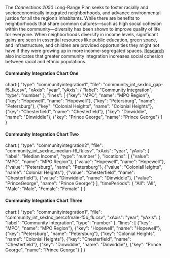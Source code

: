 The _Connections 2050_ Long-Range Plan seeks to foster racially and socioeconomically integrated neighborhoods, and advance environmental justice for all the region’s inhabitants. While there are benefits to neighborhoods that share common cultures—such as high social cohesion within the community—diversity has been shown to improve quality of life for everyone. When neighborhoods diversify in income levels, significant gains are seen in essential resources like public education, green space, and infrastructure, and children are provided opportunities they might not have if they were growing up in more income-segregated spaces. [Research](https://www.ncbi.nlm.nih.gov/pmc/articles/PMC5875770/#pone.0193337.ref001) also indicates that greater community integration increases social cohesion between racial and ethnic populations.

#### Community Integration Chart One

chart:{
"type": "communityintegration1",
"file": "community_int_sexInc_gap-f5_fk.csv",
"xAxis": "year",
"yAxis": {
"label": "Community Integration",
"type": "number"
},
"lines": [
{"key": "MPO", "name": "MPO Region"},
{"key": "Hopewell", "name": "Hopewell"},
{"key": "Petersburg", "name": "Petersburg"},
{"key": "Colonial Heights", "name": "Colonial Heights"},
{"key": "Chesterfield", "name": "Chesterfield"},
{"key": "Dinwiddie", "name": "Dinwiddie"},
{"key": "Prince George", "name": "Prince George"}
]
}

#### Community Integration Chart Two

chart:{
"type": "communityintegration2",
"file": "community_int_sexInc_median-f6_fk.csv",
"xAxis": "year",
"yAxis": {
"label": "Median Income",
"type": "number"
},
"locations": [
{"value": "MPO", "name": "MPO Region"},
{"value": "Hopewell", "name": "Hopewell"},
{"value": "Petersburg", "name": "Petersburg"},
{"value": "ColonialHeights", "name": "Colonial Heights"},
{"value": "Chesterfield", "name": "Chesterfield"},
{"value": "Dinwiddie", "name": "Dinwiddie"},
{"value": "PrinceGeorge", "name": "Prince George"}
],
"timePeriods": {
"All": "All",
"Male": "Male",
"Female": "Female"
}
}

#### Community Integration Chart Three

chart:{
"type": "communityintegration1",
"file": "community_int_sexInc_percofmale-f5b_fk.csv",
"xAxis": "year",
"yAxis": {
"label": "Community Integration",
"type": "number"
},
"lines": [
{"key": "MPO", "name": "MPO Region"},
{"key": "Hopewell", "name": "Hopewell"},
{"key": "Petersburg", "name": "Petersburg"},
{"key": "Colonial Heights", "name": "Colonial Heights"},
{"key": "Chesterfield", "name": "Chesterfield"},
{"key": "Dinwiddie", "name": "Dinwiddie"},
{"key": "Prince George", "name": "Prince George"}
]
}
